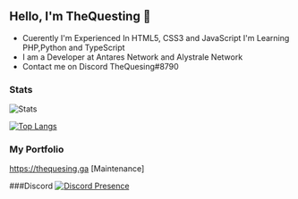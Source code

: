 ## Hello, I'm TheQuesting 👋

- Cuerently I'm Experienced In HTML5, CSS3 and JavaScript I'm Learning PHP,Python and TypeScript
- I am a Developer at Antares Network and Alystrale Network
- Contact me on Discord TheQuesing#8790

### Stats

![Stats](https://github-readme-stats.vercel.app/api?username=thequesing&show_icons=true&theme=tokyonight)


[![Top Langs](https://github-readme-stats.vercel.app/api/top-langs/?username=thequesing&layout=compact)](https://github.com/anuraghazra/github-readme-stats)

### My Portfolio

https://thequesing.ga [Maintenance]

###Discord
[![Discord Presence](https://lanyard.cnrad.dev/api/949655344316043304)](https://discord.com/users/949655344316043304)

